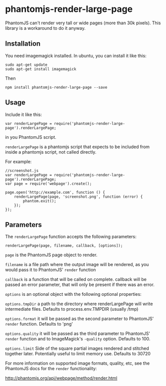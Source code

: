 # phantomjs-render-large-page
PhantomJS can't render very tall or wide pages (more than 30k pixels).  This library is a workaround to do it anyway.

## Installation
You need imagemagick installed.  In ubuntu, you can install it like this:

    sudo apt-get update
    sudo apt-get install imagemagick

Then

    npm install phantomjs-render-large-page --save

## Usage
Include it like this:

    var renderLargePage = require('phantomjs-render-large-page').renderLargePage;

in you PhantomJS script.

`renderLargePage` is a phantomjs script that expects to be included from inside a phantomjs script, not called directly.

For example: 

    //screenshot.js
    var renderLargePage = require('phantomjs-render-large-page').renderLargePage;
    var page = require('webpage').create();

    page.open('http://example.com', function () {
        renderLargePage(page, 'screenshot.png', function (error) {
            phantom.exit();
        });
    });


## Parameters
The `renderLargePage` function accepts the following parameters:

    renderLargePage(page, filename, callback, [options]);

`page` is the PhantomJS page object to render.

`filename` is a file path where the output image will be rendered, as you would pass it to PhantomJS' `render` function

`callback` is a function that will be called on complete.  callback will be passed an error parameter, that will only be present if there was an error.

`options` is an optional object with the following optional properties:

`options.tmpDir` a path to the directory where renderLargePage will write intermediate files.  Defaults to process.env.TMPDIR (usually /tmp)

`options.format` it will be passed as the second parameter to PhantomJS' `render` function.  Defaults to 'png'

`options.quality` it will be passed as the third parameter to PhantomJS' `render` function and to ImageMagick's `-quality` option.  Defaults to 100.

`options.limit` Side of the square partial images rendered and stitched together later.  Potentially useful to limit memory use.  Defaults to 30720

For more information on supported image formats, quality, etc, see the PhantomJS docs for the `render` functionality:

http://phantomjs.org/api/webpage/method/render.html
